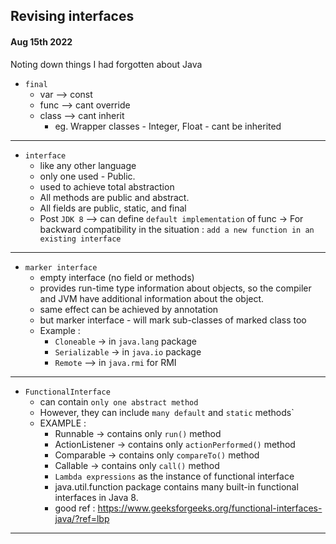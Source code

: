 
## Revising interfaces
#### Aug 15th 2022

Noting down things I had forgotten about Java 

- `final`
  - var --> const
  - func --> cant override
  - class --> cant inherit
    - eg. Wrapper classes - Integer, Float - cant be inherited
----------
- `interface`
  - like any other language
  - only one used - Public.
  - used to achieve total abstraction
  - All methods are public and abstract.
  - All fields are public, static, and final
  - Post `JDK 8` --> can define `default implementation` of func -> For backward compatibility in the situation : `add a new function in an existing interface`

----------

- `marker interface`
  - empty interface (no field or methods)
  - provides run-time type information about objects, so the compiler and JVM have additional information about the object.
  - same effect can be achieved by annotation
  - but marker interface - will mark sub-classes of marked class too
  - Example :
    - `Cloneable` -> in `java.lang` package
    - `Serializable` -> in `java.io` package
    - `Remote` --> in `java.rmi` for RMI
----------
- `FunctionalInterface`
  - can contain `only one abstract method`
  - However, they can include `many default` and `static` methods`
  - EXAMPLE :
    - Runnable -> contains only `run()` method
    - ActionListener -> contains only `actionPerformed()` method
    - Comparable -> contains only `compareTo()` method
    - Callable -> contains only `call()` method
    - `Lambda expressions` as the instance of functional interface
    - java.util.function package contains many built-in functional interfaces in Java 8.
    - good ref : https://www.geeksforgeeks.org/functional-interfaces-java/?ref=lbp
----------
    